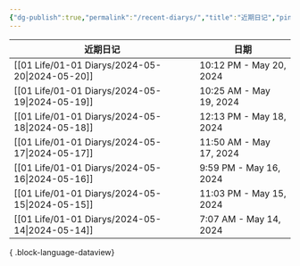 ```yaml
---
{"dg-publish":true,"permalink":"/recent-diarys/","title":"近期日记","pinned":true,"dgShowLocalGraph":true,"dgEnableSearch":true}
---
```



| 近期日记                                               | 日期                      |
| -------------------------------------------------- | ----------------------- |
| [[01 Life/01-01 Diarys/2024-05-20\|2024-05-20]] | 10:12 PM - May 20, 2024 |
| [[01 Life/01-01 Diarys/2024-05-19\|2024-05-19]] | 10:25 AM - May 19, 2024 |
| [[01 Life/01-01 Diarys/2024-05-18\|2024-05-18]] | 12:13 PM - May 18, 2024 |
| [[01 Life/01-01 Diarys/2024-05-17\|2024-05-17]] | 11:50 AM - May 17, 2024 |
| [[01 Life/01-01 Diarys/2024-05-16\|2024-05-16]] | 9:59 PM - May 16, 2024  |
| [[01 Life/01-01 Diarys/2024-05-15\|2024-05-15]] | 11:03 PM - May 15, 2024 |
| [[01 Life/01-01 Diarys/2024-05-14\|2024-05-14]] | 7:07 AM - May 14, 2024  |

{ .block-language-dataview}
